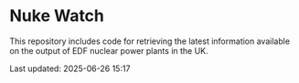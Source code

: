 # Nuke Watch

This repository includes code for retrieving the latest information available on the output of EDF nuclear power plants in the UK.

Last updated: 2025-06-26 15:17